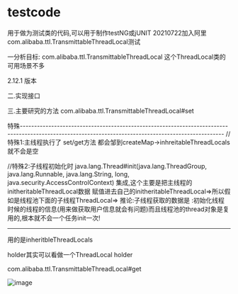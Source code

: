 # testcode
用于做为测试类的代码,可以用于制作testNG或jUNIT
20210722加入阿里com.alibaba.ttl.TransmittableThreadLocal测试



一分析目标:
com.alibaba.ttl.TransmittableThreadLocal 这个ThreadLocal类的可用场景不多

2.12.1
版本


二.实现接口




三.主要研究的方法
com.alibaba.ttl.TransmittableThreadLocal#set






特殊-----------------------------------------------------------------------------------------------------------------------------------------------------
//特殊1:主线程执行了 set/get方法 都会邹到createMap->inhreitableThreadLocals就不会是空



//特殊2:子线程初始化时 java.lang.Thread#init(java.lang.ThreadGroup, java.lang.Runnable, java.lang.String, long, java.security.AccessControlContext)
集成,这个主要是把主线程的initheritableThreadLocal数据 赋值进去自己的initheritableThreadLocal=>所以假如是线程池下面的子线程ThreadLocal=>   推论:子线程获取的数据是 :初始化线程时候的线程的信息(用来做获取用户信息就会有问题)而且线程池的thread对象是复用的,根本就不会一个任务init一次!



--------------------------------------------------------------------------------------------------------------------------------------------
用的是inheritbleThreadLocals


holder其实可以看做一个ThreadLocal
holder


com.alibaba.ttl.TransmittableThreadLocal#get





![image](https://user-images.githubusercontent.com/35860913/126746470-41ed7c51-3aaa-43a7-a48f-8e6d387462fd.png)
